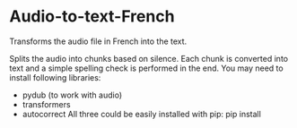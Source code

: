 # Audio-to-text-French
Transforms the audio file in French into the text.

Splits the audio into chunks based on silence. Each chunk is converted into text and a simple spelling check is performed in the end. 
You may need to install following libraries: 
- pydub (to work with audio)
- transformers 
- autocorrect 
All three could be easily installed with pip: pip install <library>
